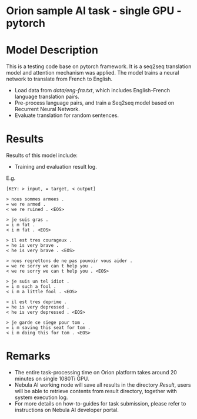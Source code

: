 # Orion sample AI task - single GPU - pytorch #


# Model Description #

This is a testing code base on pytorch framework. It is a seq2seq translation model and attention mechanism was applied.
The model trains a neural network to translate from French to English.

- Load data from _data/eng-fra.txt_, which includes English-French language translation pairs.
- Pre-process language pairs, and train a Seq2seq model based on Recurrent Neural Network.
- Evaluate translation for random sentences.

# Results #

Results of this model include:

- Training and evaluation result log.

E.g. 
```
[KEY: > input, = target, < output]

> nous sommes armees .
= we re armed .
< we re ruined . <EOS>

> je suis gras .
= i m fat .
< i m fat . <EOS>

> il est tres courageux .
= he is very brave .
< he is very brave . <EOS>

> nous regrettons de ne pas pouvoir vous aider .
= we re sorry we can t help you .
< we re sorry we can t help you . <EOS>

> je suis un tel idiot .
= i m such a fool .
< i m a little fool . <EOS>

> il est tres deprime .
= he is very depressed .
< he is very depressed . <EOS>

> je garde ce siege pour tom .
= i m saving this seat for tom .
< i m doing this for tom . <EOS>

```

# Remarks # 

- The entire task-processing time on Orion platform takes around 20 minutes on single 1080Ti GPU.
- Nebula AI working node will save all results in the directory _Result_, users will be able to retrieve contents from result directory, together with system execution log.
- For more details on how-to-guides for task submission, please refer to instructions on Nebula AI developer portal. 
